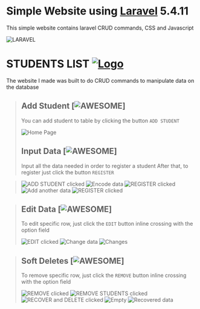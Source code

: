 # Simple Website using [Laravel](https://laravel.com/) 5.4.11
This simple website contains laravel CRUD commands, CSS and Javascript

![LARAVEL](http://www.yeebaplay.com.br/blog/wp-content/uploads/2016/10/laravel-covercover.jpg)

# STUDENTS LIST [![Logo](https://github.com/ldrin01/Web-Application-2/blob/master/assignments/screenshots/pyramid.gif)](https://github.com/ldrin01)

The website I made was built to do CRUD commands to manipulate data on the database


>
> ## Add Student [![AWESOME](https://cdn.rawgit.com/sindresorhus/awesome/d7305f38d29fed78fa85652e3a63e154dd8e8829/media/badge.svg)]
>You can add student to table by clicking the button `ADD STUDENT`
>
>![Home Page](https://github.com/ldrin01/Web-Application-2/blob/master/assignments/screenshots/1.PNG)
>
> ## Input Data [![AWESOME](https://cdn.rawgit.com/sindresorhus/awesome/d7305f38d29fed78fa85652e3a63e154dd8e8829/media/badge.svg)]
>Input all the data needed in order to register a student
>After that, to register just click the button `REGISTER`

>![ADD STUDENT clicked](https://github.com/ldrin01/Web-Application-2/blob/master/assignments/screenshots/2.png)
>![Encode data](https://github.com/ldrin01/Web-Application-2/blob/master/assignments/screenshots/3.png)
>![REGISTER clicked](https://github.com/ldrin01/Web-Application-2/blob/master/assignments/screenshots/4.png)
>![Add another data](https://github.com/ldrin01/Web-Application-2/blob/master/assignments/screenshots/5.png)
>![REGISTER clicked](https://github.com/ldrin01/Web-Application-2/blob/master/assignments/screenshots/6.png)

> ## Edit Data [![AWESOME](https://cdn.rawgit.com/sindresorhus/awesome/d7305f38d29fed78fa85652e3a63e154dd8e8829/media/badge.svg)]
>To edit specific row, just click the `EDIT` button inline crossing with the option field 
>
>![EDIT clicked](https://github.com/ldrin01/Web-Application-2/blob/master/assignments/screenshots/7.png)
>![Change data](https://github.com/ldrin01/Web-Application-2/blob/master/assignments/screenshots/8.png)
>![Changes](https://github.com/ldrin01/Web-Application-2/blob/master/assignments/screenshots/9.png)
>

> ## Soft Deletes  [![AWESOME](https://cdn.rawgit.com/sindresorhus/awesome/d7305f38d29fed78fa85652e3a63e154dd8e8829/media/badge.svg)]
>To remove specific row, just click the `REMOVE` button inline crossing with the option field 
>
>![REMOVE clicked](https://github.com/ldrin01/Web-Application-2/blob/master/assignments/screenshots/10.png)
>![REMOVE STUDENTS clicked](https://github.com/ldrin01/Web-Application-2/blob/master/assignments/screenshots/11.png)
>![RECOVER and DELETE clicked](https://github.com/ldrin01/Web-Application-2/blob/master/assignments/screenshots/12.png)
>![Empty](https://github.com/ldrin01/Web-Application-2/blob/master/assignments/screenshots/13.png)
>![Recovered data](https://github.com/ldrin01/Web-Application-2/blob/master/assignments/screenshots/14.png)
>

